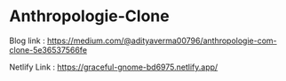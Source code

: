 # Anthropologie-Clone

Blog link : https://medium.com/@adityaverma00796/anthropologie-com-clone-5e36537566fe

Netlify Link : https://graceful-gnome-bd6975.netlify.app/
